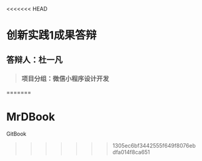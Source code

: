 <<<<<<< HEAD
# **创新实践1成果答辩**
## **答辩人：杜一凡**
> ### 项目分组：微信小程序设计开发




=======
# MrDBook
GitBook
>>>>>>> 1305ec6bf3442555f649f8076ebdfa014f8ca651
